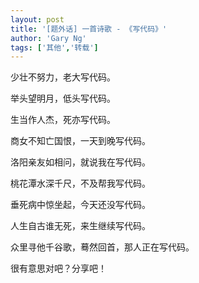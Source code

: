 ```yaml
---
layout: post
title: '[题外话] 一首诗歌 - 《写代码》'
author: 'Gary Ng'
tags: ['其他','转载']
---
```


少壮不努力，老大写代码。  
  
  
 举头望明月，低头写代码。   
  
生当作人杰，死亦写代码。   
  
商女不知亡国恨，一天到晚写代码。  
  
洛阳亲友如相问，就说我在写代码。   
  
桃花潭水深千尺，不及帮我写代码。  
  
垂死病中惊坐起，今天还没写代码。   
  
人生自古谁无死，来生继续写代码。  
  
众里寻他千谷歌，蓦然回首，那人正在写代码。  
  
  
  
  
 很有意思对吧？分享吧！  
  

